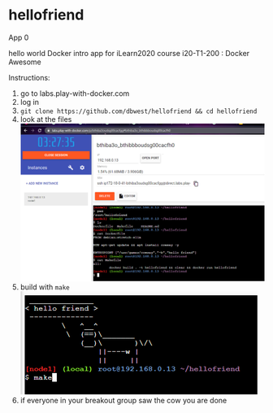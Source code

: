 # hellofriend

App 0

hello world Docker intro app for iLearn2020 course i20-T1-200 : Docker Awesome

Instructions:
1. go to labs.play-with-docker.com
2. log in
3. `git clone https://github.com/dbwest/hellofriend && cd hellofriend`
4. look at the files 
![files](./Capture.PNG?raw=true)
5. build with `make`
![done](./Capture2.PNG?raw=true)
6. if everyone in your breakout group saw the cow you are done
